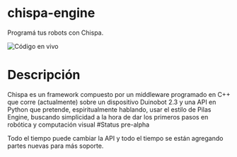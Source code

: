 # chispa-engine
Programá tus robots con Chispa.

![Código en vivo](https://raw.githubusercontent.com/raichuk/chispa-engine/master/res/ejemplo_1.gif)
# Descripción
Chispa es un framework compuesto por un middleware programado en C++ que 
corre (actualmente) sobre un dispositivo Duinobot 2.3 y una API en Python
que pretende, espiritualmente hablando, usar el estilo de Pilas Engine, buscando
simplicidad a la hora de dar los primeros pasos en robótica y computación visual
#Status
pre-alpha

Todo el tiempo puede cambiar la API y todo el tiempo se están agregando partes nuevas para más soporte.
